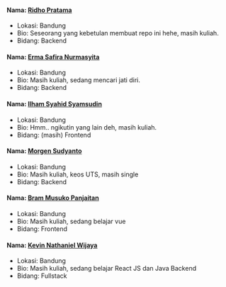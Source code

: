 #### Nama: [Ridho Pratama](https://github.com/ridho9)
- Lokasi: Bandung
- Bio: Seseorang yang kebetulan membuat repo ini hehe, masih kuliah.
- Bidang: Backend

#### Nama: [Erma Safira Nurmasyita](https://github.com/rhaerma)
- Lokasi: Bandung
- Bio: Masih kuliah, sedang mencari jati diri.
- Bidang: Backend

#### Nama: [Ilham Syahid Syamsudin](https://github.com/ilhamsyahids)
- Lokasi: Bandung
- Bio: Hmm.. ngikutin yang lain deh, masih kuliah.
- Bidang: (masih) Frontend

#### Nama: [Morgen Sudyanto](https://github.com/moondemon68)
- Lokasi: Bandung
- Bio: Masih kuliah, keos UTS, masih single
- Bidang: Backend

#### Nama: [Bram Musuko Panjaitan](https://github.com/bmusuko)
- Lokasi: Bandung
- Bio: Masih kuliah, sedang belajar vue
- Bidang: Frontend

#### Nama: [Kevin Nathaniel Wijaya](https://github.com/kevin2000141)
- Lokasi: Bandung
- Bio: Masih kuliah, sedang belajar React JS dan Java Backend
- Bidang: Fullstack